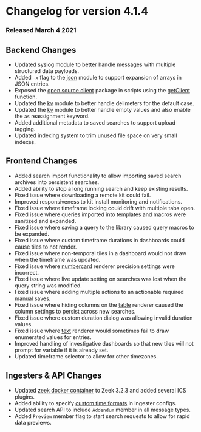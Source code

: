 # Changelog for version 4.1.4

### Released March 4 2021

## Backend Changes
* Updated [syslog](#!search/syslog/syslog.md#Structured_Data) module to better handle messages with multiple structured data payloads.
* Added `-x` flag to the [json](#!search/json/json.md#Arrays) module to support expansion of arrays in JSON entries.
* Exposed the [open source client](https://pkg.go.dev/github.com/gravwell/gravwell/v3/client#Client) package in scripts using the [getClient](#!scripting/scriptingsearch.md#Built-in_functions) function.
* Updated the [kv](#!search/kv/kv.md) module to better handle delimeters for the default case.
* Updated the [kv](#!search/kv/kv.md) module to better handle empty values and also enable the `as` reassignment keyword.
* Added additional metadata to saved searches to support upload tagging.
* Updated indexing system to trim unused file space on very small indexes.

## Frontend Changes
* Added search import functionality to allow importing saved search archives into persistent searches.
* Added ability to stop a long running search and keep existing results.
* Fixed issue where downloading a remote kit could fail.
* Improved responsiveness to kit install monitoring and notifications.
* Fixed issue where timeframe locking could drift with multiple tabs open.
* Fixed issue where queries imported into templates and macros were sanitized and expanded.
* Fixed issue where saving a query to the library caused query macros to be expanded.
* Fixed issue where custom timeframe durations in dashboards could cause tiles to not render.
* Fixed issue where non-temporal tiles in a dashboard would not draw when the timeframe was updated.
* Fixed issue where [numbercard](#!search/gauge/gauge.md) renderer precision settings were incorrect.
* Fixed issue where live update setting on searches was lost when the query string was modified.
* Fixed issue where adding multiple actions to an actionable required manual saves.
* Fixed issue where hiding columns on the [table](#!search/table/table.md) renderer caused the column settings to persist across new searches.
* Fixed issue where custom duration dialog was allowing invalid duration values.
* Fixed issue where [text](#!search/text/text.md) renderer would sometimes fail to draw enumerated values for entries.
* Improved handling of investigative dashboards so that new tiles will not prompt for variable if it is already set.
* Updated timeframe selector to allow for other timezones.


## Ingesters & API Changes
* Updated [zeek docker container](https://hub.docker.com/r/gravwell/zeek) to Zeek 3.2.3 and added several ICS plugins.
* Added ability to specify [custom time formats](#!ingesters/customtime/customtime.md) in ingester configs.
* Updated search API to include `Addendum` member in all message types.
* Added `Preview` member flag to start search requests to allow for rapid data previews.
